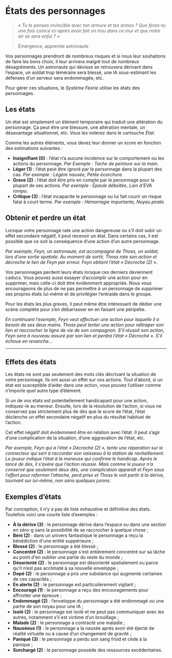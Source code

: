 # États des personnages

> *« Tu te penses invincible avec ton armure et tes armes ? Que feras-tu une fois coincé ici après avoir fait un trou dans ce mur et que notre air se sera enfui ? »*
>
> Émergence, apprentie astronaute

Vos personnages prendront de nombreux risques et si nous leur souhaitons de faire les bons choix, il leur arrivera malgré tout de nombreux désagréments. Un astronaute qui dévisse se retrouvera dérivant dans l’espace, un soldat trop téméraire sera blessé, une IA sous-estimant les défenses d’un serveur sera endommagée, etc.

Pour gérer ces situations, le *Système Féerie* utilise les états des personnages.

## Les états

Un état est simplement un élément temporaire qui traduit une altération du personnage. Ça peut être une blessure, une altération mentale, un désavantage situationnel, etc. Vous les noterez dans le cartouche *État*.

Comme les autres éléments, vous devez leur donner un score en fonction des estimations suivantes :
* **Insignifiant (0)** : l’état n’a aucune incidence sur le comportement ou les actions du personnage. *Par Exemple : Tache de peinture sur la main.*
* **Léger (1)** : l’état peut être ignoré par le personnage dans la plupart des cas. *Par exemple : Légère nausée, Petite écorchure.*
* **Grave (2)** : l’état doit être pris en compte par le personnage pour la plupart de ses actions. *Par exemple : Épaule déboîtée, Lien d’EVA rompu.*
* **Critique (3)** : l’état incapacite le personnage ou lui fait courir un risque fatal à court terme. *Par exemple : Hémorragie importante, Noyau piraté.*

## Obtenir et perdre un état
Lorsque votre personnage rate une action dangereuse ou s’il doit subir un effet secondaire négatif, il peut recevoir un état. Dans certains cas, il est possible que ce soit la conséquence d’une action d’un autre personnage.

*Par exemple, Feyn, un astronaute, est accompagné de Thoss, un soldat, lors d’une sortie spatiale. Au moment de sortir, Thoss rate son action et décroche le lien de Feyn par erreur. Feyn obtient l’état « Décroché (2) ».*

Vos personnages perdent leurs états lorsque ces derniers deviennent caducs. Vous pouvez aussi essayer d’accomplir une action pour en supprimer, mais celle-ci doit être évidemment appropriée. Nous vous encourageons de plus de ne pas permettre à un personnage de supprimer ses propres états lui-même et de privilégier l’entraide dans le groupe.

Pour les états les plus graves, il peut même être intéressant de dédier une scène complète pour s’en débarrasser en en faisant une péripétie.

*En continuant l’exemple, Feyn veut effectuer une action pour laquelle il a besoin de ses deux mains. Thoss peut tenter une action pour rattraper son lien et raccrocher la ligne de vie de son compagnon. S’il réussit son action, Feyn sera à nouveau assuré par son lien et perdra l’état « Décroché ». S’il échoue en revanche…*

----

## Effets des états

Les états ne sont pas seulement des mots clés décrivant la situation de votre personnage. Ils ont aussi un effet sur vos actions. Tout d’abord, si un état est susceptible d’aider dans une action, vous pouvez l’utiliser comme n’importe quel autre type d’élément.

Si un de vos états est potentiellement handicapant pour une action, indiquez-le au meneur. Ensuite, lors de la résolution de l’action, si vous ne conservez pas strictement plus de dés que le score de l’état, l’état déclenche un effet secondaire négatif en plus du résultat habituel de l’action.

Cet effet négatif doit évidemment être en relation avec l’état. Il peut s’agir d’une complication de la situation, d’une aggravation de l’état, etc.

*Par exemple, Feyn qui a l’état « Décroché (2) », tente une réparation sur le connecteur qui sert à raccorder son vaisseau à la station de ravitaillement. Le joueur indique l’état à la meneuse qui confirme le handicap. Après le lancé de dés, il s’avère que l’action réussie. Mais comme le joueur n’a conservé que seulement deux dés, une complication apparaît et Feyn sous l’effort pour refermer l’attache, perd prise et Thoss le voit partir à la dérive, tournant sur lui-même, non sans quelques jurons.*

## Exemples d’états

Par conception, il n’y a pas de liste exhaustive et définitive des états. Toutefois voici une courte liste d’exemples :
* **À la dérive (3)** : le personnage dérive dans l’espace ou dans une section en zéro-g sans la possibilité de se raccrocher à quelque chose ;
* **Béni (2)** : dans un univers fantastique le personnage a reçu la bénédiction d'une entité suppérieure ;
* **Blessé (2)** : le personnage a été blessé ;
* **Concentré (2)** : le personnage s'est entièrement concentré sur sa tâche au point d'en oublier une partie du reste du monde ;
* **Désorienté (2)** : le personnage est désorienté spatialement ou parce qu’il n’est pas acclimaté à sa nouvelle enveloppe ;
* **Dopé (2)** : le personnage a pris une substance qui augmente certaines de ces capacités ;
* **En alerte (2)** : le personnage est particulièrement vigilant ;
* **Encouragé (1)** : le personnage a reçu des encouragements pour affronter une épreuve ;
* **Endommagé (2)** : l’enveloppe du personnage a été endommagé ou une partie de son noyau pour une IA ;
* **Isolé (2)** : le personnage est isolé et ne peut pas communiquer avec les autres, notamment s’il est victime d’un brouillage ;
* **Malade (2)** : le personnage a contracté une maladie ;
* **Nauséeux (1)** : le personnage a la nausée après avoir été éjecté de réalité virtuelle ou à cause d’un changement de gravité ;
* **Paniqué (3)** : le personnage a perdu son sang froid et cède à la panique ;
* **Surchargé (2)** : le personnage possède des ressources excédentaires.